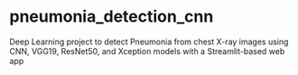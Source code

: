 # pneumonia_detection_cnn
Deep Learning project to detect Pneumonia from chest X-ray images using CNN, VGG19, ResNet50, and Xception models with a Streamlit-based web app
